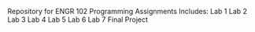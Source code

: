 Repository for ENGR 102 Programming Assignments
Includes:
Lab 1
Lab 2
Lab 3
Lab 4
Lab 5
Lab 6
Lab 7 
Final Project
